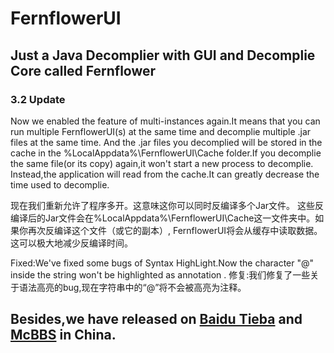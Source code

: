 ﻿# FernflowerUI
## Just a Java Decomplier with GUI and Decomplie Core called Fernflower

### 3.2 Update

Now we enabled the feature of multi-instances again.It means that you can run multiple FernflowerUI(s) at the same time and decomplie multiple .jar files at the same time.
And the .jar files you decomplied will be stored in the cache in the %LocalAppdata%\FernflowerUI\Cache folder.If you decomplie the same file(or its copy) again,it won't start a new process to decomplie.
Instead,the application will read from the cache.It can greatly decrease the time used to decomplie.

现在我们重新允许了程序多开。这意味这你可以同时反编译多个Jar文件。
这些反编译后的Jar文件会在%LocalAppdata%\FernflowerUI\Cache这一文件夹中。如果你再次反编译这个文件（或它的副本）,
FernflowerUI将会从缓存中读取数据。这可以极大地减少反编译时间。

Fixed:We've fixed some bugs of Syntax HighLight.Now the character "@" inside the string won't be highlighted as annotation
.
修复:我们修复了一些关于语法高亮的bug,现在字符串中的“@”将不会被高亮为注释。

## Besides,we have released on [Baidu Tieba](https://tieba.baidu.com/p/5357968894?pid=113035827659&cid=0&red_tag=1675627321#113035827659) and [McBBS](http://www.mcbbs.net/forum.php?mod=viewthread&tid=773809&page=1#pid12656797) in China.
